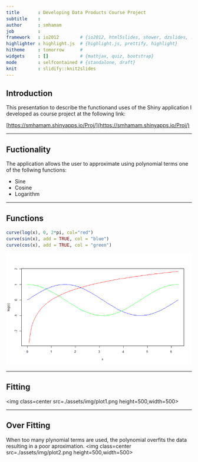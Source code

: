 ```yaml
---
title       : Developing Data Products Course Project
subtitle    : 
author      : smhamam
job         : 
framework   : io2012        # {io2012, html5slides, shower, dzslides, ...}
highlighter : highlight.js  # {highlight.js, prettify, highlight}
hitheme     : tomorrow      # 
widgets     : []            # {mathjax, quiz, bootstrap}
mode        : selfcontained # {standalone, draft}
knit        : slidify::knit2slides
---
```


## Introduction

This presentation to describe the functionand uses of the Shiny application I developed 
as course project at the following link:

[https://smhamam.shinyapps.io/Proj/](https://smhamam.shinyapps.io/Proj/)

--- 

## Fuctionality

The application allows the user to approximate using polynomial terms one of the follwing functions:

* Sine
* Cosine
* Logarithm

--- 

## Functions


```r
curve(log(x), 0, 2*pi, col="red")
curve(sin(x), add = TRUE, col = "blue")
curve(cos(x), add = TRUE, col = "green")
```

![plot of chunk plotChunk](assets/fig/plotChunk.png) 

--- 

## Fitting
<img class=center src=./assets/img/plot1.png height=500,width=500>

--- 

## Over Fitting
When too many plynomial terms are used, the polynomial overfits the data resulting in a poor aproximation.
<img class=center src=./assets/img/plot2.png height=500,width=500>
